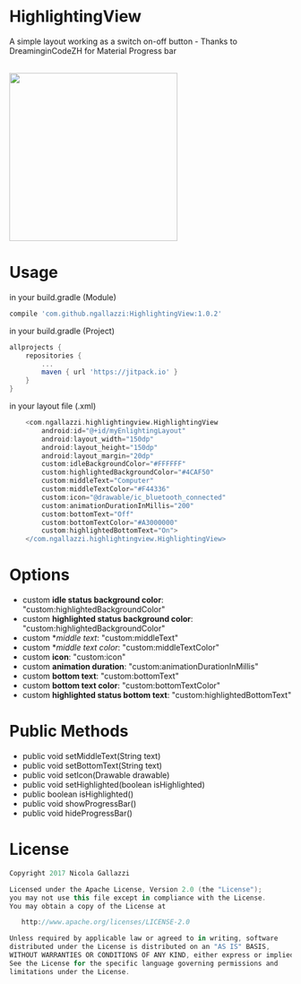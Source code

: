 # HighlightingView
A simple layout working as a switch on-off button - Thanks to DreaminginCodeZH for Material Progress bar

<br>
<img src="https://github.com/ngallazzi/HighlightingView/blob/master/highlighted.gif" width="300" />
<br>

# Usage

in your build.gradle (Module)
```groovy
compile 'com.github.ngallazzi:HighlightingView:1.0.2'
```

in your build.gradle (Project)
```groovy
allprojects {
	repositories {
		...
		maven { url 'https://jitpack.io' }
	}
}
```
in your layout file (.xml)
```groovy
	<com.ngallazzi.highlightingview.HighlightingView
		android:id="@+id/myEnlightingLayout"
		android:layout_width="150dp"
		android:layout_height="150dp"
		android:layout_margin="20dp"
		custom:idleBackgroundColor="#FFFFFF"
		custom:highlightedBackgroundColor="#4CAF50"
		custom:middleText="Computer"
		custom:middleTextColor="#F44336"
		custom:icon="@drawable/ic_bluetooth_connected"
		custom:animationDurationInMillis="200"
		custom:bottomText="Off"
		custom:bottomTextColor="#A3000000"
		custom:highlightedBottomText="On">
	</com.ngallazzi.highlightingview.HighlightingView>
```
# Options

 - custom **idle status background color**: "custom:highlightedBackgroundColor"
 - custom **highlighted status background color**: "custom:highlightedBackgroundColor"
 - custom **middle text*: "custom:middleText"
 - custom **middle text color*: "custom:middleTextColor"
 - custom **icon**: "custom:icon"
 - custom **animation duration**: "custom:animationDurationInMillis"
 - custom **bottom text**: "custom:bottomText"
 - custom **bottom text color**: "custom:bottomTextColor"
 - custom **highlighted status bottom text**: "custom:highlightedBottomText"
 
# Public Methods

 - public void setMiddleText(String text)
 - public void setBottomText(String text)
 - public void setIcon(Drawable drawable)
 - public void setHighlighted(boolean isHighlighted)
 - public boolean isHighlighted()
 - public void showProgressBar()
 - public void hideProgressBar()
 
 # License
```groovy 
Copyright 2017 Nicola Gallazzi

Licensed under the Apache License, Version 2.0 (the "License");
you may not use this file except in compliance with the License.
You may obtain a copy of the License at

   http://www.apache.org/licenses/LICENSE-2.0

Unless required by applicable law or agreed to in writing, software
distributed under the License is distributed on an "AS IS" BASIS,
WITHOUT WARRANTIES OR CONDITIONS OF ANY KIND, either express or implied.
See the License for the specific language governing permissions and
limitations under the License.
```
